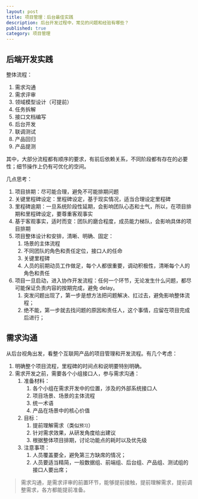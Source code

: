 ```yaml
---
layout: post
title: 项目管理：后台最佳实践
description: 后台开发过程中，常见的问题和经验有哪些？
published: true
category: 项目管理
---
```



## 后端开发实践

整体流程：

1. 需求沟通
1. 需求评审
1. 领域模型设计（可提前）
1. 任务拆解
1. 接口文档编写
1. 后台开发
1. 联调测试
1. 产品回归
1. 产品提测

其中，大部分流程都有顺序的要求，有前后依赖关系，不同阶段都有存在的必要性；细节操作上仍有可优化的空间。

几点思考：

1. 项目排期：尽可能合理，避免不可能排期问题
1. 关键里程碑设定：里程碑设定，基于现实情况，适当合理设定里程碑
1. 里程碑逾期：一旦系统阶段性延期，会影响团队心态和士气，所以，在项目排期和里程碑设定，要尊重客观事实
1. 基于客观事实，适时而变：团队的磨合程度，成员能力梯队，会影响具体的项目排期
1. 项目整体设计和安排，清晰、明确、固定：
	1. 场景的主体流程
	1. 不同团队的角色和责任定位，接口人的任命
	1. 关键里程碑
	1. 人员的前期动员工作做足，每个人都很重要，调动积极性，清晰每个人的角色和责任
1. 项目一旦启动，进入协作开发流程：任何一个环节，无论发生什么问题，都尽可能保证负责内容的按期完成，避免 delay。
	1. 突发问题出现了，第一步是想方法把问题解决、扛过去，避免影响整体流程；
	1. 绝不能，第一步就去找问题的原因和责任人，这个事情，应留在项目完成后进行；

## 需求沟通

从后台视角出发，看整个互联网产品的项目管理和开发流程。有几个考虑：

1. 明确整个项目流程，里程碑的时间点和说明要特别明确。
1. 需求开发之前，需要各个小组接口人，参与需求沟通：
	1. 准备材料：
		1. 各个小组在需求开发中的位置，涉及的外部系统接口人
		1. 项目场景、场景的主体流程
		1. 统一术语
		1. 产品在场景中的核心价值
	1. 目标：
		1. 提前理解需求（类似`预习`）
		1. 针对需求效果，从研发角度给出建议
		1. 根据整体项目排期，讨论功能点的耗时以及优先级
	1. 注意事项：
		1. 人员覆盖要全，避免第三方缺席的情况；
		1. 人员要适当精简，一般数据组、前端组、后台组、产品组、测试组的接口人要出席；


> 需求沟通，是需求评审的前置环节，能够提前接触，提前理解需求，提前调整需求，各方都能提前准备。




[NingG]:    http://ningg.github.com  "NingG"










